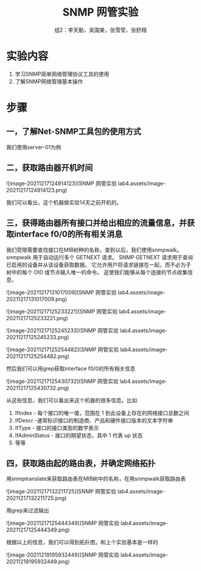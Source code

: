 <center>
    <h1>
        SNMP 网管实验
    </h1>
</center>

<center>
    组2：李天勤，吴国昊，张雪莹，张舒翔
</center>

# 实验内容

1. 学习SNMP简单网络管理协议工具的使用
2. 了解SNMP网络管理基本操作

# 步骤

## 一，了解Net-SNMP工具包的使用方式

我们使用server-01为例

## 二，获取路由器开机时间

![image-20211217124914123](SNMP 网管实验 lab4.assets/image-20211217124914123.png)

我们可以看出，这个机器做实验14天之前开机的。

## 三，获得路由器所有接口并给出相应的流量信息，并获取interface f0/0的所有相关消息

我们受限需要查找接口在MIB树种的名称，查到以后，我们使用snmpwalk。snmpwalk 用于自动运行多个 GETNEXT 请求。 SNMP GETNEXT 请求用于查询已启用的设备并从该设备获取数据。 它允许用户将请求链接在一起，而不必为子树中的每个 OID 或节点输入唯一的命令。 这使我们能够从每个连接的节点收集信息。

![image-20211217131017009](SNMP 网管实验 lab4.assets/image-20211217131017009.png)

![image-20211217125233221](SNMP 网管实验 lab4.assets/image-20211217125233221.png)

![image-20211217125245233](SNMP 网管实验 lab4.assets/image-20211217125245233.png)

![image-20211217125254482](SNMP 网管实验 lab4.assets/image-20211217125254482.png)

然后我们可以用grep获取interface f0/0的所有相关信息

![image-20211217125430732](SNMP 网管实验 lab4.assets/image-20211217125430732.png)

从这些信息，我们可以看出来这个机器的很多信息。比如

1. IfIndex - 每个接口的唯一值，范围在 1 到此设备上存在的网络接口总数之间
2. IfDescr -通常标识接口的制造商、产品和硬件接口版本的文本字符串
3. IfType - 接口的接口类型的数字表示
4. IfAdminStatus - 接口的期望状态，其中 1 代表 up 状态
5. 等等

## 四，获取路由起的路由表，并确定网络拓扑

用snmptranslate来获取路由表在MIB树中的名称，在用snmpwalk获取路由表

![image-20211217132211725](SNMP 网管实验 lab4.assets/image-20211217132211725.png)

用grep来过滤输出

![image-20211217125444349](SNMP 网管实验 lab4.assets/image-20211217125444349.png)

根据以上的信息，我们可以得到拓扑图，和上个实验基本是一样的

![image-20211219195932449](SNMP 网管实验 lab4.assets/image-20211219195932449.png)


